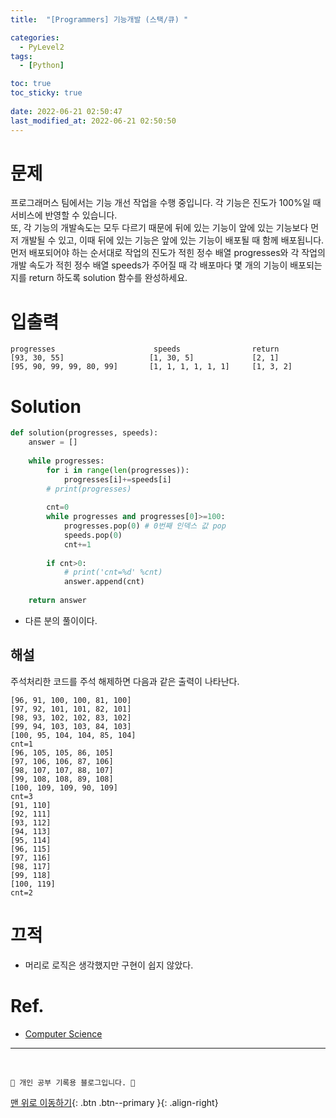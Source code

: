 ```yaml
---
title:  "[Programmers] 기능개발 (스택/큐) "

categories:
  - PyLevel2
tags:
  - [Python]

toc: true
toc_sticky: true
 
date: 2022-06-21 02:50:47
last_modified_at: 2022-06-21 02:50:50
---
```

# 문제
프로그래머스 팀에서는 기능 개선 작업을 수행 중입니다. 각 기능은 진도가 100%일 때 서비스에 반영할 수 있습니다.
<br>
또, 각 기능의 개발속도는 모두 다르기 때문에 뒤에 있는 기능이 앞에 있는 기능보다 먼저 개발될 수 있고, 이때 뒤에 있는 기능은 앞에 있는 기능이 배포될 때 함께 배포됩니다.
<br>
먼저 배포되어야 하는 순서대로 작업의 진도가 적힌 정수 배열 progresses와 각 작업의 개발 속도가 적힌 정수 배열 speeds가 주어질 때 각 배포마다 몇 개의 기능이 배포되는지를 return 하도록 solution 함수를 완성하세요.

# 입출력
```
progresses	                    speeds	              return
[93, 30, 55]	               [1, 30, 5]	          [2, 1]
[95, 90, 99, 99, 80, 99]       [1, 1, 1, 1, 1, 1]	  [1, 3, 2]
```

# Solution 
```py   
def solution(progresses, speeds):
    answer = []
    
    while progresses:
        for i in range(len(progresses)):
            progresses[i]+=speeds[i]
        # print(progresses)
            
        cnt=0
        while progresses and progresses[0]>=100:
            progresses.pop(0) # 0번째 인덱스 값 pop
            speeds.pop(0)
            cnt+=1
            
        if cnt>0:
            # print('cnt=%d' %cnt)
            answer.append(cnt)
            
    return answer
```
- 다른 분의 풀이이다.

## 해설
주석처리한 코드를 주석 해제하면 다음과 같은 출력이 나타난다.
```
[96, 91, 100, 100, 81, 100]
[97, 92, 101, 101, 82, 101]
[98, 93, 102, 102, 83, 102]
[99, 94, 103, 103, 84, 103]
[100, 95, 104, 104, 85, 104]
cnt=1
[96, 105, 105, 86, 105]
[97, 106, 106, 87, 106]
[98, 107, 107, 88, 107]
[99, 108, 108, 89, 108]
[100, 109, 109, 90, 109]
cnt=3
[91, 110]
[92, 111]
[93, 112]
[94, 113]
[95, 114]
[96, 115]
[97, 116]
[98, 117]
[99, 118]
[100, 119]
cnt=2
```

# 끄적
- 머리로 로직은 생각했지만 구현이 쉽지 않았다.

# Ref.
- [Computer Science](https://pf333.tistory.com/47)

***
<br>

    💛 개인 공부 기록용 블로그입니다. 👻

[맨 위로 이동하기](#){: .btn .btn--primary }{: .align-right}